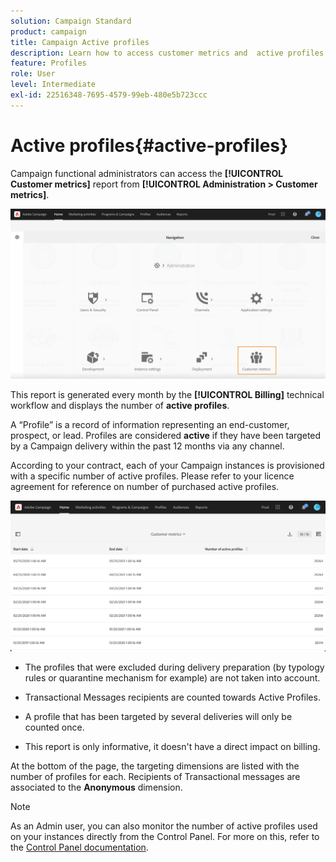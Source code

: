 ```yaml
---
solution: Campaign Standard
product: campaign
title: Campaign Active profiles
description: Learn how to access customer metrics and  active profiles
feature: Profiles
role: User
level: Intermediate
exl-id: 22516348-7695-4579-99eb-480e5b723ccc
---
```

# Active profiles{#active-profiles}

Campaign functional administrators can access the **[!UICONTROL Customer metrics]** report from **[!UICONTROL Administration > Customer metrics]**. 

![](assets/audience_customer_metrics.png)

This report is generated every month by the **[!UICONTROL Billing]** technical workflow and displays the number of **active profiles**. 

A “Profile” is a record of information representing an end-customer, prospect, or lead. Profiles are considered **active** if they have been targeted by a Campaign delivery within the past 12 months via any channel. 

According to your contract, each of your Campaign instances is provisioned with a specific number of active profiles. Please refer to your licence agreement for reference on number of purchased active profiles.

![](assets/audience_active_profiles_list.png)



* The profiles that were excluded during delivery preparation (by typology rules or quarantine mechanism for example) are not taken into account. 

* Transactional Messages recipients are counted towards Active Profiles.

* A profile that has been targeted by several deliveries will only be counted once. 

* This report is only informative, it doesn't have a direct impact on billing. 

At the bottom of the page, the targeting dimensions are listed with the number of profiles for each. Recipients of Transactional messages are associated to the **Anonymous** dimension.

>[!NOTE]
>
>As an Admin user, you can also monitor the number of active profiles used on your instances directly from the Control Panel. For more on this, refer to the [Control Panel documentation](https://experienceleague.adobe.com/docs/control-panel/using/performance-monitoring/active-profiles-monitoring.html).
>
